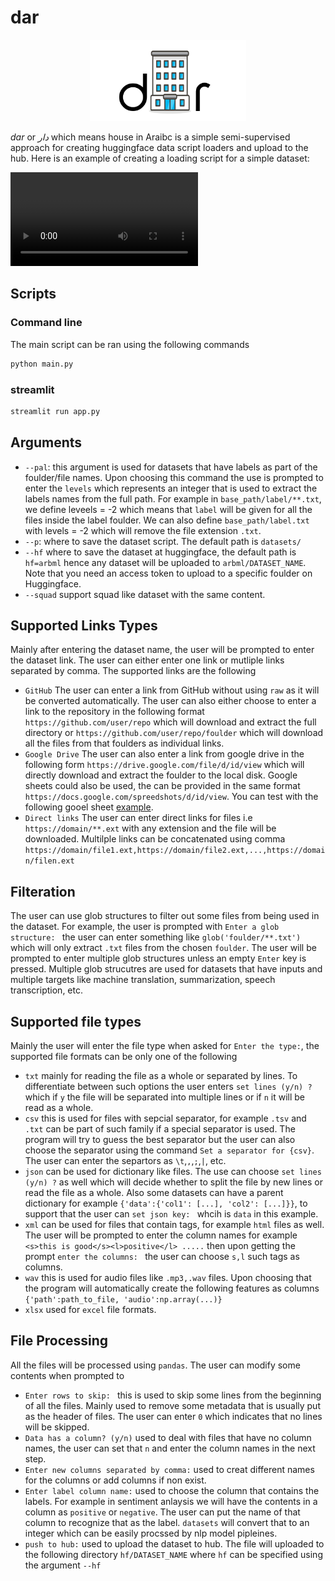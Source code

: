# dar

<p align="center">
    <img src = "logo.png" width = "250"/>
</p>

_dar_ or _دار_ which means house in Araibc is a simple semi-supervised approach for creating huggingface data script loaders and upload to the hub. Here is an example of creating a loading script for a simple dataset:

<video src='https://user-images.githubusercontent.com/15667714/200085495-f92d566b-6aee-430c-b7e0-e4a5da00ee27.mp4'></video>


## Scripts

### Command line
The main script can be ran using the following commands 

```bash
python main.py
```

### streamlit 
```bash
streamlit run app.py
```

## Arguments 
* `--pal`: this argument is used for datasets that have labels as part of the foulder/file names. Upon 
choosing this command the use is prompted to enter the `levels` which represents an integer that is used to extract the labels names from the full path. For example in `base_path/label/**.txt`, we define leveels = -2 which means that `label` will be given for all the files inside the label foulder. We can also define `base_path/label.txt` with levels = -2 which will remove the file extension `.txt`.
* `--p`: where to save the dataset script. The default path is `datasets/`
* `--hf` where to save the dataset at huggingface, the default path is `hf=arbml` hence any dataset will be uploaded to `arbml/DATASET_NAME`. Note that you need an access token to upload to a specific foulder on Huggingface. 
* `--squad` support squad like dataset with the same content. 


## Supported Links Types 
Mainly after entering the dataset name, the user will be prompted to enter the dataset link. The user can either enter one link or mutliple links separated by comma. The supported links are the following 

* `GitHub` The user can enter a link from GitHub without using `raw` as it will be converted automatically. The user can also either choose to enter a link to the repository in the following format `https://github.com/user/repo` which will download and extract the full directory or `https://github.com/user/repo/foulder` which will download all the files from that foulders as individual links. 
* `Google Drive` The user can also enter a link from google drive in the following form `https://drive.google.com/file/d/id/view` which will directly download and extract the foulder to the local disk. Google sheets could also be used, the can be provided in the same format `https://docs.google.com/spreedshots/d/id/view`. You can test with the following gooel sheet [example](https://docs.google.com/spreadsheets/d/12laGoTSuLmmqSQmnn4PEpTlo6Sl4zn1SgXGasr142no/view).
* `Direct links` The user can enter direct links for files i.e `https://domain/**.ext` with any extension and the file will be downloaded. Multilple links can be concatenated using comma `https://domain/file1.ext,https://domain/file2.ext,...,https://domain/filen.ext`

## Filteration
The user can use glob structures to filter out some files from being used in the dataset. For example, the user is prompted with `Enter a glob structure: ` the user can enter something like `glob('foulder/**.txt')` which will only extract `.txt` files from the chosen `foulder`. The user will be prompted to enter multiple glob structures unless an empty `Enter` key is pressed. Multiple glob strucutres are used for datasets that have inputs and multiple targets like machine translation, summarization, speech transcription, etc.

## Supported file types
Mainly the user will enter the file type when asked for `Enter the type:`, the supported file formats can be only one of the following 

* `txt` mainly for reading the file as a whole or separated by lines. To differentiate between such options the user enters `set lines (y/n) ?` which if `y` the file will be separated into multiple lines or if `n` it will be read as a whole. 
* `csv` this is used for files with sepcial separator, for example `.tsv` and `.txt` can be part of such family if a special separator is used. The program will try to guess the best separator but the user can also choose the separator using the command `Set a separator for {csv}`. The user can enter the separtors as `\t`,`,`,`;`,`|`, etc.
* `json` can be used for dictionary like files. The use can choose `set lines (y/n) ?` as well which will decide whether to split the file by new lines or read the file as a whole. Also some datasets can have a parent dictionary for example `{'data':{'col1': [...], 'col2': [...]}}`, to support that the user can `set json key: ` whcih is `data` in this example. 
* `xml` can be used for files that contain tags, for example `html` files as well. The user will be prompted to enter the column names for example `<s>this is good</s><l>positive</l> .....` then upon getting the prompt `enter the columns: ` the user can choose `s,l` such tags as columns. 
* `wav` this is used for audio files like `.mp3,.wav` files. Upon choosing that the program will automatically create the following features as columns `{'path':path_to_file, 'audio':np.array(...)}`
* `xlsx` used for `excel` file formats. 

## File Processing 
All the files will be processed using `pandas`. The user can modify some contents when prompted to 

* `Enter rows to skip: ` this is used to skip some lines from the beginning of all the files. Mainly used to remove some metadata that is usually put as the header of files. The user can enter `0` which indicates that no lines will be skipped. 
* `Data has a column? (y/n)` used to deal with files that have no column names, the user can set that `n` and enter the column names in the next step. 
* `Enter new columns separated by comma:` used to creat different names for the columns or add columns if non exist. 
* `Enter label column name:` used to choose the column that contains the labels. For example in sentiment anlaysis we will have the contents in a column as `positive` or `negative`. The user can put the name of that column to recognize that as the label. `datasets` will convert that to an integer which can be easily procssed by nlp model pipleines. 
* `push to hub:` used to upload the dataset to hub. The file will uploaded to the following directory `hf/DATASET_NAME` where `hf` can be specified using the argument `--hf`

